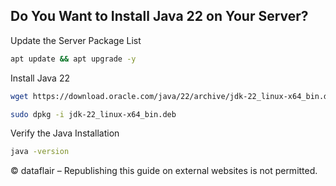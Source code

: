 ## Do You Want to Install Java 22 on Your Server?


Update the Server Package List
``` bash
apt update && apt upgrade -y
```

Install Java 22
``` bash
wget https://download.oracle.com/java/22/archive/jdk-22_linux-x64_bin.deb
```

``` bash
sudo dpkg -i jdk-22_linux-x64_bin.deb
```

Verify the Java Installation
``` bash
java -version
```

© dataflair – Republishing this guide on external websites is not permitted.